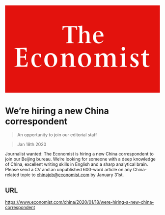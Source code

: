 ![](./images/20180224_WOP001_13.jpg)

# We’re hiring a new China correspondent

> An opportunity to join our editorial staff

> Jan 18th 2020

Journalist wanted: The Economist is hiring a new China correspondent to join our Beijing bureau. We’re looking for someone with a deep knowledge of China, excellent writing skills in English and a sharp analytical brain. Please send a CV and an unpublished 600-word article on any China-related topic to chinajob@economist.com by January 31st.

## URL

https://www.economist.com/china/2020/01/18/were-hiring-a-new-china-correspondent
